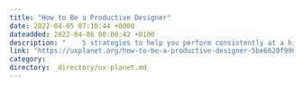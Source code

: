```yaml
---
title: "How to Be a Productive Designer"
date: 2022-04-05 07:10:44 +0000
dateadded: 2022-04-06 00:00:42 +0100
description: "    5 strategies to help you perform consistently at a high level  Continue reading on UX Planet »  "
link: "https://uxplanet.org/how-to-be-a-productive-designer-5be6620f9968?source=rss----819cc2aaeee0---4"
category:
directory: _directory/ux-planet.md
---
```

